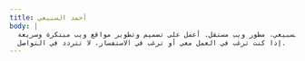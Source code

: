```yaml
---
title: أحمد السبيعي
body: |
  مرحبًا! أنا أحمد السبيعي، مطور ويب مستقل. أعمل على تصميم وتطوير مواقع ويب مبتكرة وسريعة. 
  إذا كنت ترغب في العمل معي أو ترغب في الاستفسار، لا تتردد في التواصل.
---
```


